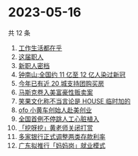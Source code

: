 # 2023-05-16

共 12 条

<!-- BEGIN -->
<!-- 最后更新时间 Tue May 16 2023 17:07:12 GMT+0800 (China Standard Time) -->

1. [工作生活都在乎](https://www.zhihu.com/search?q=%E5%B7%A5%E4%BD%9C%E7%94%9F%E6%B4%BB%E9%83%BD%E5%9C%A8%E4%B9%8E%20)
1. [这届职人](https://www.zhihu.com/search?q=%E8%BF%99%E5%B1%8A%E8%81%8C%E4%BA%BA%20)
1. [新职人密档](https://www.zhihu.com/search?q=%E6%96%B0%E8%81%8C%E4%BA%BA%E5%AF%86%E6%A1%A3)
1. [钟南山:全国约 11 亿至 12 亿人染过新冠](https://www.zhihu.com/search?q=%E9%92%9F%E5%8D%97%E5%B1%B1%3A%E5%85%A8%E5%9B%BD%E7%BA%A6%2011%20%E4%BA%BF%E8%87%B3%2012%20%E4%BA%BF%E4%BA%BA%E6%9F%93%E8%BF%87%E6%96%B0%E5%86%A0)
1. [今年已有近 20 城支持团购买房](https://www.zhihu.com/search?q=%E4%BB%8A%E5%B9%B4%E5%B7%B2%E6%9C%89%E8%BF%91%2020%20%E5%9F%8E%E6%94%AF%E6%8C%81%E5%9B%A2%E8%B4%AD%E4%B9%B0%E6%88%BF)
1. [马斯克卷入美富豪性贩卖案](https://www.zhihu.com/search?q=%E9%A9%AC%E6%96%AF%E5%85%8B%E5%8D%B7%E5%85%A5%E7%BE%8E%E5%AF%8C%E8%B1%AA%E6%80%A7%E8%B4%A9%E5%8D%96%E6%A1%88)
1. [笑果文化称不当言论是 HOUSE 临时加的](https://www.zhihu.com/search?q=%E7%AC%91%E6%9E%9C%E6%96%87%E5%8C%96%E7%A7%B0%E4%B8%8D%E5%BD%93%E8%A8%80%E8%AE%BA%E6%98%AF%20HOUSE%20%E4%B8%B4%E6%97%B6%E5%8A%A0%E7%9A%84)
1. [ofo 小黄车创始人赴美创业](https://www.zhihu.com/search?q=ofo%20%E5%B0%8F%E9%BB%84%E8%BD%A6%E5%88%9B%E5%A7%8B%E4%BA%BA%E8%B5%B4%E7%BE%8E%E5%88%9B%E4%B8%9A)
1. [全国首例不停跳人工心脏植入](https://www.zhihu.com/search?q=%E5%85%A8%E5%9B%BD%E9%A6%96%E4%BE%8B%E4%B8%8D%E5%81%9C%E8%B7%B3%E4%BA%BA%E5%B7%A5%E5%BF%83%E8%84%8F%E6%A4%8D%E5%85%A5)
1. [「挖呀挖」黄老师关闭打赏](https://www.zhihu.com/search?q=%E3%80%8C%E6%8C%96%E5%91%80%E6%8C%96%E3%80%8D%E9%BB%84%E8%80%81%E5%B8%88%E5%85%B3%E9%97%AD%E6%89%93%E8%B5%8F)
1. [多家银行正式调整两类存款利率](https://www.zhihu.com/search?q=%E5%A4%9A%E5%AE%B6%E9%93%B6%E8%A1%8C%E6%AD%A3%E5%BC%8F%E8%B0%83%E6%95%B4%E4%B8%A4%E7%B1%BB%E5%AD%98%E6%AC%BE%E5%88%A9%E7%8E%87)
1. [广东拟推行「妈妈岗」就业模式](https://www.zhihu.com/search?q=%E5%B9%BF%E4%B8%9C%E6%8B%9F%E6%8E%A8%E8%A1%8C%E3%80%8C%E5%A6%88%E5%A6%88%E5%B2%97%E3%80%8D%E5%B0%B1%E4%B8%9A%E6%A8%A1%E5%BC%8F)

<!-- END -->
